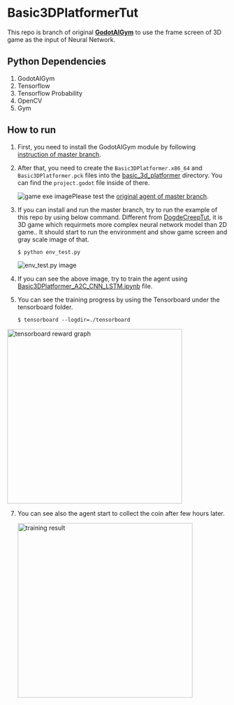 # Basic3DPlatformerTut

This repo is branch of original **[GodotAIGym](https://github.com/lupoglaz/GodotAIGym)** to use the frame screen of 3D game as the input of Neural Network.

## Python Dependencies

1. GodotAIGym
2. Tensorflow
3. Tensorflow Probability
4. OpenCV
5. Gym

## How to run

1. First, you need to install the GodotAIGym module by following [instruction of master branch](https://github.com/lupoglaz/GodotAIGym).

2. After that, you need to create the `Basic3DPlatformer.x86_64` and `Basic3DPlatformer.pck` files into the [basic_3d_platformer](https://github.com/kimbring2/GodotAIGym/tree/uint_type_update/Tutorials/Basic3DPlatformerTut/basic_3d_platformer "basic_3d_platformer") directory. You can find the `project.godot` file inside of there.
   
   ![](images/image_2.png "game exe image")Please test the [original agent of master branch](https://github.com/lupoglaz/GodotAIGym/tree/master/Tutorials/InvPendulumTut).

3. If you can install and run the master branch, try to run the example of this repo by using below command. Different from [DogdeCreepTut](https://github.com/kimbring2/GodotAIGym/tree/uint_type_update/Tutorials/DogdeCreepTut "DogdeCreepTut"), it is 3D game which requirmets more complex neural network model than 2D game.. It should start to run the environment and show game screen and gray scale image of that. 
   
   ```
   $ python env_test.py
   ```
   
   ![](images/image_1.png "env_test.py image")

4. If you can see the above image, try to train the agent using [Basic3DPlatformer_A2C_CNN_LSTM.ipynb](https://github.com/kimbring2/GodotAIGym/blob/uint_type_update/Tutorials/Basic3DPlatformerTut/Basic3DPlatformer_A2C_CNN_LSTM.ipynb "Basic3DPlatformer_A2C_CNN_LSTM.ipynb") file.

5. You can see the training progress by using the Tensorboard under the tensorboard folder.
   
   ```
   $ tensorboard --logdir=./tensorboard
   ```

<img src="images/reward_graph.png" width="400" title="tensorboard reward graph">

7. You can see also the agent start to collect the coin after few hours later.
   
   <img src="images/training_result.gif" width="400" title="training result">
